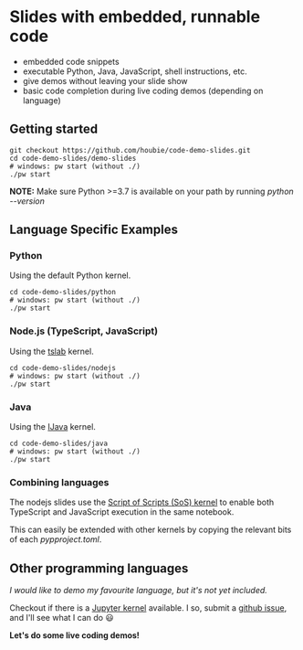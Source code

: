 # Slides with embedded, runnable code 
* embedded code snippets
* executable Python, Java, JavaScript, shell instructions, etc.
* give demos without leaving your slide show
* basic code completion during live coding demos (depending on language)

## Getting started

```shell
git checkout https://github.com/houbie/code-demo-slides.git
cd code-demo-slides/demo-slides
# windows: pw start (without ./)
./pw start
```

<div class="alert alert-block alert-info">
    <b>NOTE:</b> Make sure Python >=3.7 is available on your path by running <em>python --version</em></div>

## Language Specific Examples
### Python
Using the default Python kernel.

```shell
cd code-demo-slides/python
# windows: pw start (without ./)
./pw start
```

### Node.js (TypeScript, JavaScript)
Using the [tslab](https://github.com/yunabe/tslab) kernel.

```shell
cd code-demo-slides/nodejs
# windows: pw start (without ./)
./pw start
```

### Java
Using the [IJava](https://github.com/SpencerPark/IJava) kernel.

```shell
cd code-demo-slides/java
# windows: pw start (without ./)
./pw start
```

### Combining languages
The nodejs slides use the [Script of Scripts (SoS) kernel](https://github.com/vatlab/SOS)
to enable both TypeScript and JavaScript execution in the same notebook.

This can easily be extended with other kernels by copying the relevant bits of each _pypproject.toml_.

## Other programming languages
_I would like to demo my favourite language, but it's not yet included._

Checkout if there is a [Jupyter kernel](https://github.com/jupyter/jupyter/wiki/Jupyter-kernels) available.
I so, submit a [github issue](https://github.com/houbie/code-demo-slides/issues), and I'll see what I can do 😃

**Let's do some live coding demos!**
